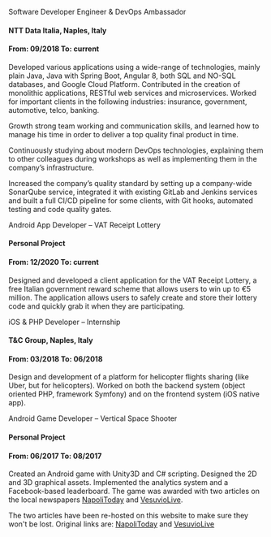 <p class="btn collapsible">Software Developer Engineer & DevOps Ambassador</p>
<div class="content">
  <div class="container"><div class="row">
    <div class="col-6 col-xs-6 col-sm-6 col-md-6 col-lg-6 col-xl-6"><h4>NTT Data Italia, Naples, Italy</h4></div>
    <div class="col-6 col-xs-6 col-sm-6 col-md-6 col-lg-6 col-xl-6"><h4><span>From: 09/2018</span> <span>To: current</span></h4></div>
  </div></div>
  <p>Developed various applications using a wide-range of technologies, mainly plain Java, Java with Spring Boot, Angular 8, both SQL and NO-SQL databases, and Google Cloud Platform. Contributed in the creation of monolithic applications, RESTful web services and microservices. Worked for important clients in the following industries: insurance, government, automotive, telco, banking.</p>
  <p>Growth strong team working and communication skills, and learned how to manage his time in order to deliver a top quality final product in time.</p>
  <p>Continuously studying about modern DevOps technologies, explaining them to other colleagues during workshops as well as implementing them in the company’s infrastructure.</p>
  <p>Increased the company’s quality standard by setting up a company-wide SonarQube service, integrated it with existing GitLab and Jenkins services and built a full CI/CD pipeline for some clients, with Git hooks, automated testing and code quality gates.</p>
</div>

<p class="btn collapsible">Android App Developer – VAT Receipt Lottery</p>
<div class="content">
  <div class="container"><div class="row">
    <div class="col-6 col-xs-6 col-sm-6 col-md-6 col-lg-6 col-xl-6"><h4>Personal Project</h4></div>
    <div class="col-6 col-xs-6 col-sm-6 col-md-6 col-lg-6 col-xl-6"><h4><span>From: 12/2020</span> <span>To: current</span></h4></div>
  </div></div>
  <p>Designed and developed a client application for the VAT Receipt Lottery, a free Italian government reward scheme that allows users to win up to €5 million. The application allows users to safely create and store their lottery code and quickly grab it when they are participating.</p>
</div>

<p class="btn collapsible">iOS & PHP Developer – Internship</p>
<div class="content">
  <div class="container"><div class="row">
    <div class="col-6 col-xs-6 col-sm-6 col-md-6 col-lg-6 col-xl-6"><h4>T&C Group, Naples, Italy</h4></div>
    <div class="col-6 col-xs-6 col-sm-6 col-md-6 col-lg-6 col-xl-6"><h4><span>From: 03/2018</span> <span>To: 06/2018</span></h4></div>
  </div></div>
  <p>Design and development of a platform for helicopter flights sharing (like Uber, but for helicopters). Worked on both the backend system (object oriented PHP, framework Symfony) and on the frontend system (iOS native app).</p>
</div>

<p class="btn collapsible">Android Game Developer – Vertical Space Shooter</p>
<div class="content">
  <div class="container"><div class="row">
    <div class="col-6 col-xs-6 col-sm-6 col-md-6 col-lg-6 col-xl-6"><h4>Personal Project</h4></div>
    <div class="col-6 col-xs-6 col-sm-6 col-md-6 col-lg-6 col-xl-6"><h4><span>From: 06/2017</span> <span>To: 08/2017</span></h4></div>
  </div></div>
  <p>Created an Android game with Unity3D and C# scripting. Designed the 2D and 3D graphical assets. Implemented the analytics system and a Facebook-based leaderboard. The game was awarded with two articles on the local newspapers <a href="{{ base.url | prepend: site.url }}/external/articolo-napoli-today">NapoliToday</a> and <a href="{{ base.url | prepend: site.url }}/external/articolo-vesuvio-live">VesuvioLive</a>.</p>
  <p>The two articles have been re-hosted on this website to make sure they won't be lost. Original links are: <a href="https://goo.gl/4aQWzE">NapoliToday</a> and <a href="https://goo.gl/9VDzBa">VesuvioLive</a></p>
</div>

<script src="{{ base.url | prepend: site.url }}/assets/js/collapsible-items.js"></script>
